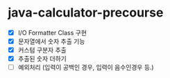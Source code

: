 # java-calculator-precourse

- [x] I/O Formatter Class 구현
- [x] 문자열에서 숫자 추출 기능
- [x] 커스텀 구분자 추출
- [x] 추출된 숫자 더하기
- [ ] 예외처리 (입력이 공백인 경우, 입력이 음수인경우 등.)